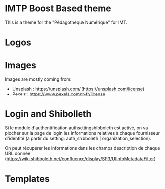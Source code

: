 IMTP Boost Based theme
==

This is a theme for the "Pédagothèque Numérique" for IMT.



Logos
==

Images
==

Images are mostly coming from:

* Unsplash : https://unsplash.com/ (https://unsplash.com/license)
* Pexels : https://www.pexels.com/fr-fr/license


Login and Shibolleth
==

Si le module d'authentification authsettingshibboleth est activé, on va
piocher sur la page de login les informations relatives à chaque fournisseur
d'identité (à partir du setting: auth_shibboleth | organization_selection).

On peut récupérer les informations dans les champs description de chaque URL 
donnée (https://wiki.shibboleth.net/confluence/display/SP3/UIInfoMetadataFilter)

Templates
==